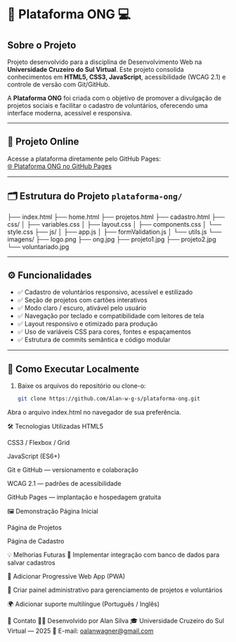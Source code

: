 # 🌱 Plataforma ONG 💻

## Sobre o Projeto

Projeto desenvolvido para a disciplina de Desenvolvimento Web na **Universidade Cruzeiro do Sul Virtual**. Este projeto consolida conhecimentos em **HTML5, CSS3, JavaScript**, acessibilidade (WCAG 2.1) e controle de versão com Git/GitHub.

A **Plataforma ONG** foi criada com o objetivo de promover a divulgação de projetos sociais e facilitar o cadastro de voluntários, oferecendo uma interface moderna, acessível e responsiva.

---

## 🔗 Projeto Online

Acesse a plataforma diretamente pelo GitHub Pages:  
[🌐 Plataforma ONG no GitHub Pages](https://alan-w-g-s.github.io/plataforma-ong/)

---

## 🗂 Estrutura do Projeto `plataforma-ong/`

├── index.html
├── home.html
├── projetos.html
├── cadastro.html
├── css/
│ ├── variables.css
│ ├── layout.css
│ ├── components.css
│ └── style.css
├── js/
│ ├── app.js
│ ├── formValidation.js
│ └── utils.js
└── imagens/
├── logo.png
├── ong.jpg
├── projeto1.jpg
├── projeto2.jpg
└── voluntariado.jpg




---

## ⚙️ Funcionalidades

- ✅ Cadastro de voluntários responsivo, acessível e estilizado  
- ✅ Seção de projetos com cartões interativos  
- ✅ Modo claro / escuro, ativável pelo usuário  
- ✅ Navegação por teclado e compatibilidade com leitores de tela  
- ✅ Layout responsivo e otimizado para produção  
- ✅ Uso de variáveis CSS para cores, fontes e espaçamentos  
- ✅ Estrutura de commits semântica e código modular  

---

## 🧩 Como Executar Localmente

1. Baixe os arquivos do repositório ou clone-o:  
   ```bash
   git clone https://github.com/Alan-w-g-s/plataforma-ong.git
Abra o arquivo index.html no navegador de sua preferência.

🛠 Tecnologias Utilizadas
HTML5

CSS3 / Flexbox / Grid

JavaScript (ES6+)

Git e GitHub — versionamento e colaboração

WCAG 2.1 — padrões de acessibilidade

GitHub Pages — implantação e hospedagem gratuita

🖼️ Demonstração
Página Inicial

Página de Projetos

Página de Cadastro

💡 Melhorias Futuras
🚀 Implementar integração com banco de dados para salvar cadastros

📱 Adicionar Progressive Web App (PWA)

🎨 Criar painel administrativo para gerenciamento de projetos e voluntários

🌍 Adicionar suporte multilíngue (Português / Inglês)

📣 Contato
👨‍💻 Desenvolvido por Alan Silva
🎓 Universidade Cruzeiro do Sul Virtual — 2025
💌 E-mail: oalanwagner@gmail.com
